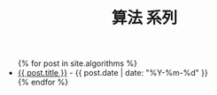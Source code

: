 ﻿---
layout: default
title: 算法 系列
permalink: /algorithms/
---

<ul>
{% for post in site.algorithms %}
  <li><a href="{{ post.url | relative_url }}">{{ post.title }}</a> - {{ post.date | date: "%Y-%m-%d" }}</li>
{% endfor %}
</ul>
